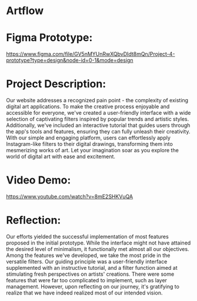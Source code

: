 # Artflow

# Figma Prototype: 
https://www.figma.com/file/GV5nMYUnRwXQbvDIdt8mQn/Project-4-prototype?type=design&node-id=0-1&mode=design 

# Project Description:
Our website addresses a recognized pain point - the complexity of existing digital art applications. 
To make the creative process enjoyable and accessible for everyone, we've created a user-friendly interface with a wide selection of captivating filters inspired by popular trends and artistic styles. 
Additionally, we've included an interactive tutorial that guides users through the app's tools and features, ensuring they can fully unleash their creativity.
With our simple and engaging platform, users can effortlessly apply Instagram-like filters to their digital drawings, transforming them into mesmerizing works of art. 
Let your imagination soar as you explore the world of digital art with ease and excitement.

# Video Demo:
https://www.youtube.com/watch?v=8mE2SHKVuQA 

# Reflection:
Our efforts yielded the successful implementation of most features proposed in the initial prototype. 
While the interface might not have attained the desired level of minimalism, it functionally met almost all our objectives. 
Among the features we've developed, we take the most pride in the versatile filters. 
Our guiding principle was a user-friendly interface supplemented with an instructive tutorial, and a filter function aimed at stimulating fresh perspectives on artists' creations. 
There were some features that were far too complicated to implement, such as layer management. 
However, upon reflecting on our journey, it's gratifying to realize that we have indeed realized most of our intended vision.
